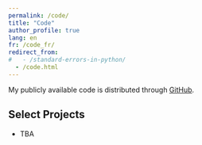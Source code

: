```yaml
---
permalink: /code/
title: "Code"
author_profile: true
lang: en
fr: /code_fr/
redirect_from:
#   - /standard-errors-in-python/
  - /code.html
---
```


My publicly available code is distributed through [GitHub](https://github.com/itsNH98).

## Select Projects

- TBA

<!-- - [Standard errors in Python](https://github.com/vgreg/python-se/blob/master/Standard%20errors%20in%20Python.ipynb)  
  Examples for regression standard errors in Python with statsmodels and linearmodels.
- [MeatPy](https://github.com/vgreg/MeatPy)  
  Market Empirical Analysis Toolbox for Python. The goal of this project is to provide a standard framework for processing and analysing high-frequency limit order book data.
- [Price Revelation from Insider Trading: Evidence from Hacked Earnings News](https://github.com/vgreg/hacked_earnings_jfe)  
  Code from the paper _Price Revelation from Insider Trading: Evidence from Hacked Earnings News_, **Journal of Financial Economics**, Volume 143, Issue 3, 2022.
- [How is Earnings News Transmitted to Stock Prices?](https://github.com/vgreg/earnings_news_jar)  
  Code from the paper _How is Earnings News Transmitted to Stock Prices?_ **Journal of Accounting Research**, Volume 60, Issue 1, 2022. -->
